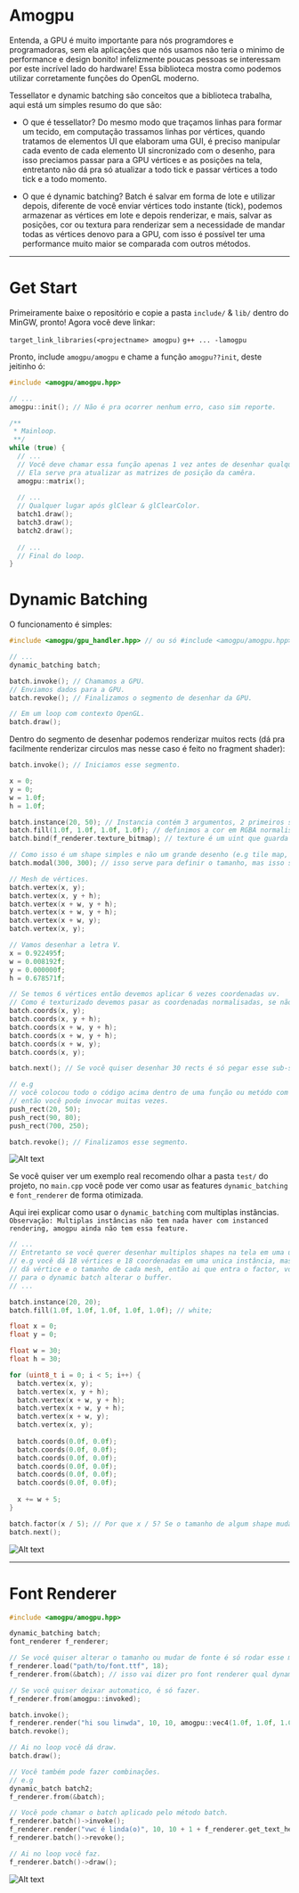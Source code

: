 # Amogpu

Entenda, a GPU é muito importante para nós programdores e programadoras, sem ela aplicações que nós usamos não teria o minimo de performance e design bonito!
infelizmente poucas pessoas se interessam por este incrível lado do hardware!
Essa biblioteca mostra como podemos utilizar corretamente funções do OpenGL moderno.

Tessellator e dynamic batching são conceitos que a biblioteca trabalha, aqui está um simples resumo do que são:

- O que é tessellator?
Do mesmo modo que traçamos linhas para formar um tecido, em computação trassamos linhas por vértices, quando tratamos de elementos UI que elaboram uma GUI, é preciso manipular cada evento de cada elemento UI sincronizado com o desenho, para isso preciamos passar para a GPU vértices e as posições na tela, entretanto não dá pra só atualizar a todo tick e passar vértices a todo tick e a todo momento.

- O que é dynamic batching?
Batch é salvar em forma de lote e utilizar depois, diferente de você enviar vértices todo instante (tick), podemos armazenar as vértices em lote e depois renderizar, e mais, salvar as posições, cor ou textura para renderizar sem a necessidade de mandar todas as vértices denovo para a GPU, com isso é possível ter uma performance muito maior se comparada com outros métodos.

---

# Get Start

Primeiramente baixe o repositório e copie a pasta `include/` & `lib/` dentro do MinGW, pronto! Agora você deve linkar:

`target_link_libraries(<projectname> amogpu)`
`g++ ... -lamogpu`

Pronto, include `amogpu/amogpu` e chame a função `amogpu??init`, deste jeitinho ó:
```c++
#include <amogpu/amogpu.hpp>

// ...
amogpu::init(); // Não é pra ocorrer nenhum erro, caso sim reporte.

/**
 * Mainloop.
 **/
while (true) {
  // ...
  // Você deve chamar essa função apenas 1 vez antes de desenhar qualquer coisa.
  // Ela serve pra atualizar as matrizes de posição da camêra.
  amogpu::matrix();
  
  // ...
  // Qualquer lugar após glClear & glClearColor.
  batch1.draw();
  batch3.draw();
  batch2.draw();
  
  // ...
  // Final do loop.
}

```

# Dynamic Batching

O funcionamento é simples:
```c++
#include <amogpu/gpu_handler.hpp> // ou só #include <amogpu/amogpu.hpp>

// ...
dynamic_batching batch;

batch.invoke(); // Chamamos a GPU.
// Enviamos dados para a GPU.
batch.revoke(); // Finalizamos o segmento de desenhar da GPU.

// Em um loop com contexto OpenGL.
batch.draw();
```

Dentro do segmento de desenhar podemos renderizar muitos rects (dá pra facilmente renderizar circulos mas nesse caso é feito no fragment shader):
```c++
batch.invoke(); // Iniciamos esse segmento.

x = 0;
y = 0;
w = 1.0f;
h = 1.0f;

batch.instance(20, 50); // Instancia contém 3 argumentos, 2 primeiros são [x, y] e o ultimo é o factor, mas não precisa especificar agora.
batch.fill(1.0f, 1.0f, 1.0f, 1.0f); // definimos a cor em RGBA normalisados (1.0 - 0.0).
batch.bind(f_renderer.texture_bitmap); // texture é um uint que guarda dados de uma textura.

// Como isso é um shape simples e não um grande desenho (e.g tile map, wireframe) você não precisa especificar um fator unico.
batch.modal(300, 300); // isso serve para definir o tamanho, mas isso só funciona pra shape simples.

// Mesh de vértices.
batch.vertex(x, y);
batch.vertex(x, y + h);
batch.vertex(x + w, y + h);
batch.vertex(x + w, y + h);
batch.vertex(x + w, y);
batch.vertex(x, y);

// Vamos desenhar a letra V.
x = 0.922495f;
w = 0.008192f;
y = 0.000000f;
h = 0.678571f;

// Se temos 6 vértices então devemos aplicar 6 vezes coordenadas uv.
// Como é texturizado devemos pasar as coordenadas normalisadas, se não tiver textura inclusa é só passar 0.0f 6 vezes.
batch.coords(x, y);
batch.coords(x, y + h);
batch.coords(x + w, y + h);
batch.coords(x + w, y + h);
batch.coords(x + w, y);
batch.coords(x, y);

batch.next(); // Se você quiser desenhar 30 rects é só pegar esse sub-segmento de (instance() - next()) calls e replicar.

// e.g
// você colocou todo o código acima dentro de uma função ou metódo com parametros para apenas a posição.
// então você pode invocar muitas vezes.
push_rect(20, 50);
push_rect(90, 80);
push_rect(700, 250);

batch.revoke(); // Finalizamos esse segmento.
```
![Alt text](splash/splash-texture.png?raw=true)

Se você quiser ver um exemplo real recomendo olhar a pasta `test/` do projeto, no `main.cpp` você pode ver como usar as features `dynamic_batching` e `font_renderer` de forma otimizada.

Aqui irei explicar como usar o `dynamic_batching` com multiplas instâncias.
`Observação: Multiplas instâncias não tem nada haver com instanced rendering, amogpu ainda não tem essa feature.`

```c++
// ...
// Entretanto se você querer desenhar multiplos shapes na tela em uma unica instância, você tem que especificar o tamanho na hora de enviar as vértices.
// e.g você dá 18 vértices e 18 coordenadas em uma unica instância, mas o tamanho de cada shape é unico, então você altera a posição
// dá vértice e o tamanho de cada mesh, então ai que entra o factor, você tem que colocar no paramêtro alguma coisa que vá fazer sentido
// para o dynamic batch alterar o buffer.
// ...

batch.instance(20, 20);
batch.fill(1.0f, 1.0f, 1.0f, 1.0f, 1.0f); // white;

float x = 0;
float y = 0;

float w = 30;
float h = 30;

for (uint8_t i = 0; i < 5; i++) {
  batch.vertex(x, y);
  batch.vertex(x, y + h);
  batch.vertex(x + w, y + h);
  batch.vertex(x + w, y + h);
  batch.vertex(x + w, y);
  batch.vertex(x, y);
  
  batch.coords(0.0f, 0.0f);
  batch.coords(0.0f, 0.0f);
  batch.coords(0.0f, 0.0f);
  batch.coords(0.0f, 0.0f);
  batch.coords(0.0f, 0.0f);
  batch.coords(0.0f, 0.0f);
  
  x += w + 5;
}

batch.factor(x / 5); // Por que x / 5? Se o tamanho de algum shape mudar, então o buffer precisa mudar.
batch.next();
```
![Alt text](/splash/splash-multi-instances.png?raw=true)

--- 
# Font Renderer

```c++
#include <amogpu/amogpu.hpp>

dynamic_batching batch;
font_renderer f_renderer;

// Se você quiser alterar o tamanho ou mudar de fonte é só rodar esse método.
f_renderer.load("path/to/font.ttf", 18);
f_renderer.from(&batch); // isso vai dizer pro font renderer qual dynamic batch usar.

// Se você quiser deixar automatico, é só fazer.
f_renderer.from(amogpu::invoked);

batch.invoke();
f_renderer.render("hi sou linwda", 10, 10, amogpu::vec4(1.0f, 1.0f, 1.0f, 1.0f));
batch.revoke();

// Ai no loop você dá draw.
batch.draw();

// Você também pode fazer combinações.
// e.g
dynamic_batch batch2;
f_renderer.from(&batch);

// Você pode chamar o batch aplicado pelo método batch.
f_renderer.batch()->invoke();
f_renderer.render("vwc é linda(o)", 10, 10 + 1 + f_renderer.get_text_height(), amogpu::vec4(1.0f, 1.0f, 1.0f, 1.0f));
f_renderer.batch()->revoke();

// Ai no loop você faz.
f_renderer.batch()->draw();
```
![Alt text](splash/splash-font-rendering.png?raw=true)
